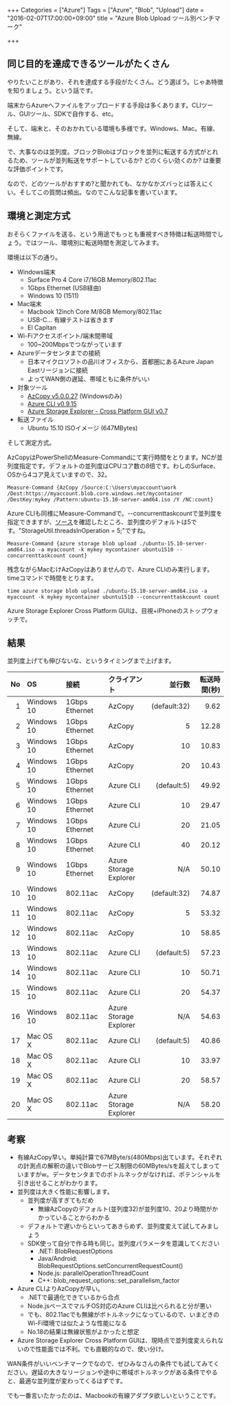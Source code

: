 +++
Categories = ["Azure"]
Tags = ["Azure", "Blob", "Upload"]
date = "2016-02-07T17:00:00+09:00"
title = "Azure Blob Upload ツール別ベンチマーク"

+++

## 同じ目的を達成できるツールがたくさん
やりたいことがあり、それを達成する手段がたくさん。どう選ぼう。じゃあ特徴を知りましょう。という話です。

端末からAzureへファイルをアップロードする手段は多くあります。CLIツール、GUIツール、SDKで自作する、etc。

そして、端末と、そのおかれている環境も多様です。Windows、Mac。有線、無線。

で、大事なのは並列度。ブロックBlobはブロックを並列に転送する方式がとれるため、ツールが並列転送をサポートしているか? どのくらい効くのか? は重要な評価ポイントです。

なので、どのツールがおすすめ?と聞かれても、なかなかズバっとは答えにくい。そしてこの質問は頻出。なのでこんな記事を書いています。

## 環境と測定方式
おそらくファイルを送る、という用途でもっとも重視すべき特徴は転送時間でしょう。ではツール、環境別に転送時間を測定してみます。

環境は以下の通り。

* Windows端末
    * Surface Pro 4 Core i7/16GB Memory/802.11ac
    * 1Gbps Ethernet (USB経由)
    * Windows 10 (1511)
* Mac端末
    * Macbook 12inch Core M/8GB Memory/802.11ac
    * USB-C... 有線テストは省きます
    * El Capitan
*  Wi-Fiアクセスポイント/端末間帯域
    * 100~200Mbpsでつながっています
* Azureデータセンタまでの接続
    * 日本マイクロソフトの品川オフィスから、首都圏にあるAzure Japan Eastリージョンに接続
    * よってWAN側の遅延、帯域ともに条件がいい
* 対象ツール
    * [AzCopy v5.0.0.27](https://azure.microsoft.com/ja-jp/documentation/articles/storage-use-azcopy/) (Windowsのみ)
    * [Azure CLI v0.9.15](https://azure.microsoft.com/ja-jp/documentation/articles/xplat-cli-install/)
    * [Azure Storage Explorer - Cross Platform GUI v0.7](http://storageexplorer.com/)
* 転送ファイル
    * Ubuntu 15.10 ISOイメージ (647MBytes)

そして測定方式。

AzCopyはPowerShellのMeasure-Commandにて実行時間をとります。NCが並列度指定です。デフォルトの並列度はCPUコア数の8倍です。わしのSurface、OSから4コア見えていますので、32。

    Measure-Command {AzCopy /Source:C:\Users\myaccount\work /Dest:https://myaccount.blob.core.windows.net/mycontainer /DestKey:mykey /Pattern:ubuntu-15.10-server-amd64.iso /Y /NC:count}

Azure CLIも同様にMeasure-Commandで。--concurrenttaskcountで並列度を指定できますが、[ソース](https://github.com/Azure/azure-xplat-cli/blob/dev/lib/util/storage.util._js)を確認したところ、並列度のデフォルトは5です。"StorageUtil.threadsInOperation = 5;"ですね。

    Measure-Command {azure storage blob upload ./ubuntu-15.10-server-amd64.iso -a myaccount -k mykey mycontainer ubuntu1510 --concurrenttaskcount count}

残念ながらMacむけAzCopyはありませんので、Azure CLIのみ実行します。timeコマンドで時間をとります。

    time azure storage blob upload ./ubuntu-15.10-server-amd64.iso -a myaccount -k mykey mycontainer ubuntu1510 --concurrenttaskcount count
    
Azure Storage Explorer Cross Platform GUIは、目視+iPhoneのストップウォッチで。 

## 結果
並列度上げても伸びないな、というタイミングまで上げます。

|No|OS|接続|クライアント|並行数|転送時間(秒)|
|-----------:|:-----------|:------------|:------------|------------:|------------:|
|1|Windows 10|1Gbps Ethernet|AzCopy|(default:32)|9.62|
|2|Windows 10|1Gbps Ethernet|AzCopy|5|12.28|
|3|Windows 10|1Gbps Ethernet|AzCopy|10|10.83|
|4|Windows 10|1Gbps Ethernet|AzCopy|20|10.43|
|5|Windows 10|1Gbps Ethernet|Azure CLI|(default:5)|49.92|
|6|Windows 10|1Gbps Ethernet|Azure CLI|10|29.47|
|7|Windows 10|1Gbps Ethernet|Azure CLI|20|21.05|
|8|Windows 10|1Gbps Ethernet|Azure CLI|40|20.12|
|9|Windows 10|1Gbps Ethernet|Azure Storage Explorer|N/A|50.10|
|10|Windows 10|802.11ac|AzCopy|(default:32)|74.87|
|11|Windows 10|802.11ac|AzCopy|5|53.32|
|12|Windows 10|802.11ac|AzCopy|10|58.85|
|13|Windows 10|802.11ac|Azure CLI|(default:5)|57.23|
|14|Windows 10|802.11ac|Azure CLI|10|50.71|
|15|Windows 10|802.11ac|Azure CLI|20|54.37|
|16|Windows 10|802.11ac|Azure Storage Explorer|N/A|54.63|
|17|Mac OS X|802.11ac|Azure CLI|(default:5)|40.86|
|18|Mac OS X|802.11ac|Azure CLI|10|33.97|
|19|Mac OS X|802.11ac|Azure CLI|20|58.57|
|20|Mac OS X|802.11ac|Azure Storage Explorer|N/A|58.20|

## 考察
* 有線AzCopy早い。単純計算で67MByte/s(480Mbps)出ています。それぞれの計測点の解釈の違いでBlobサービス制限の60MBytes/sを超えてしまっていますがw。データセンタまでのボトルネックがなければ、ポテンシャルを引き出せることがわかります。
* 並列度は大きく性能に影響します。
    * 並列度が高すぎてもだめ
        * 無線AzCopyのデフォルト(並列度32)が並列度10、20より時間がかかっていることからわかる
    * デフォルトで遅いからといってあきらめず、並列度変えて試してみましょう
    * SDK使って自分で作る時も同じ。並列度パラメータを意識してください
        * .NET: BlobRequestOptions
        * Java/Android: BlobRequestOptions.setConcurrentRequestCount()
        * Node.js: parallelOperationThreadCount
        * C++: blob_request_options::set_parallelism_factor
* Azure CLIよりAzCopyが早い。
    * .NETで最適化できているから合点
    * Node.jsベースでマルチOS対応のAzure CLIは比べられると分が悪い
    * でも、802.11acでも無線がボトルネックになっているので、いまどきのWi-Fi環境では似たような性能になる
    * No.18の結果は無線状態がよかったと想定
* Azure Storage Explorer Cross Platform GUIは、現時点で並列度変えられないので性能面では不利。でも直観的なので、使い分け。

WAN条件がいいベンチマークでなので、ぜひみなさんの条件でも試してみてください。遅延の大きなリージョンや途中に帯域ボトルネックがある条件でやると、最適な並列度が変わってくるはずです。


でも一番言いたかったのは、Macbookの有線アダプタ欲しいということです。